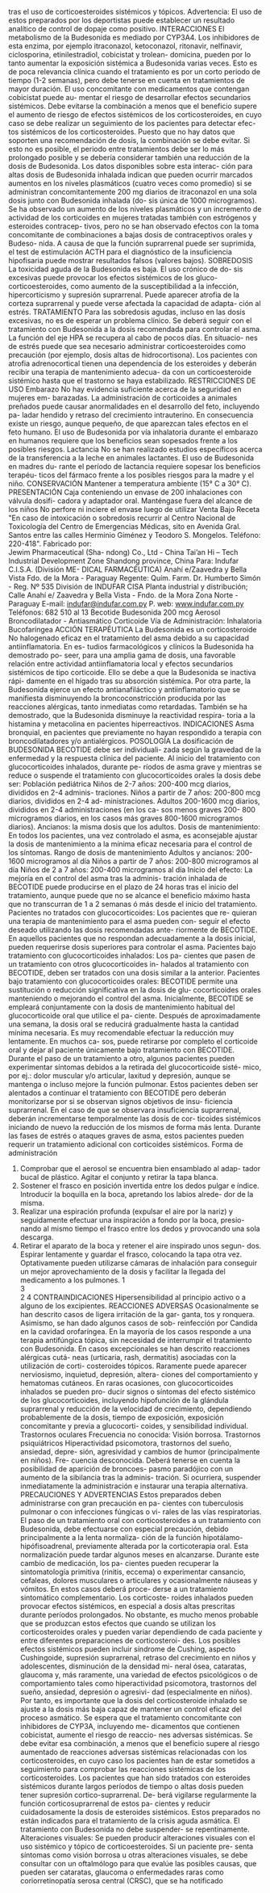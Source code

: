 tras el uso de corticoesteroides sistémicos y tópicos. 
Advertencia:  El  uso  de  estos  preparados  por  los  deportistas  puede 
establecer un resultado analítico de control de dopaje como positivo.
INTERACCIONES
El  metabolismo  de  la  Budesonida  es  mediado  por  CYP3A4.  Los 
inhibidores  de  esta  enzima,  por  ejemplo  itraconazol,  ketoconazol, 
ritonavir,  nelfinavir,  ciclosporina,  etinilestradiol,  cobicistat  y  trolean-
domicina,  pueden  por  lo  tanto  aumentar  la  exposición  sistémica  a 
Budesonida varias veces. Esto es de poca relevancia clínica cuando 
el tratamiento es por un corto periodo de tiempo (1-2 semanas), pero 
debe tenerse en cuenta en tratamientos de mayor duración. El uso 
concomitante con medicamentos que contengan cobicistat puede au-
mentar el riesgo de desarrollar efectos secundarios sistémicos. Debe 
evitarse la combinación a menos que el beneficio supere el aumento 
de riesgo de efectos sistémicos de los corticosteroides, en cuyo caso 
se debe realizar un seguimiento de los pacientes para detectar efec-
tos sistémicos de los corticosteroides. Puesto que no hay datos que 
soporten una recomendación de dosis, la combinación se debe evitar. 
Si esto no es posible, el periodo entre tratamientos debe ser lo más 
prolongado  posible  y  se  debería  considerar  también  una  reducción 
de la dosis de Budesonida. Los datos disponibles sobre esta interac-
ción  para  altas  dosis  de  Budesonida  inhalada  indican  que  pueden 
ocurrir marcados aumentos en los niveles plasmáticos (cuatro veces 
como promedio) si se administran concomitantemente 200 mg diarios 
de itraconazol en una sola dosis junto con Budesonida inhalada (do-
sis única de 1000 microgramos). Se ha observado un aumento de los 
niveles plasmáticos y un incremento de actividad de los corticoides 
en mujeres tratadas también con estrógenos y esteroides contracep-
tivos,  pero  no  se  han  observado  efectos  con  la  toma  concomitante 
de combinaciones a bajas dosis de contraceptivos orales y Budeso-
nida.  A  causa  de  que  la  función  suprarrenal  puede  ser  suprimida, 
el test de estimulación ACTH para el diagnóstico de la insuficiencia 
hipofisaria puede mostrar resultados falsos (valores bajos).
SOBREDOSIS
La toxicidad aguda de la Budesonida es baja. El uso crónico de do-
sis  excesivas  puede  provocar  los  efectos  sistémicos  de  los  gluco-
corticoesteroides, como aumento de la susceptibilidad a la infección, 
hipercorticismo y supresión suprarrenal. Puede aparecer atrofia de la 
corteza suprarrenal y puede verse afectada la capacidad de adapta-
ción al estrés.
TRATAMIENTO
Para  las  sobredosis  agudas,  incluso  en  las  dosis  excesivas,  no  es 
de esperar un problema clínico. Se deberá seguir con el tratamiento 
con Budesonida a la dosis recomendada para controlar el asma. La 
función del eje HPA se recupera al cabo de pocos días. En situacio-
nes de estrés puede que sea necesario administrar corticoesteroides 
como  precaución  (por  ejemplo,  dosis  altas  de  hidrocortisona).  Los 
pacientes  con  atrofia  adrenocortical  tienen  una  dependencia  de  los 
esteroides y deberán recibir una terapia de mantenimiento adecua-
da con un corticoesteroide sistémico hasta que el trastorno se haya 
estabilizado.
RESTRICCIONES DE USO
Embarazo 
No hay evidencia suficiente acerca de la seguridad en mujeres em-
barazadas.  La  administración  de  corticoides  a  animales  preñados 
puede causar anormalidades en el desarrollo del feto, incluyendo pa-
ladar hendido y retraso del crecimiento intrauterino. En consecuencia 
existe un riesgo, aunque pequeño, de que aparezcan tales efectos en 
el feto humano. El uso de Budesonida por vía inhalatoria durante el 
embarazo en humanos requiere que los beneficios sean sopesados 
frente a los posibles riesgos. 
Lactancia 
No se han realizado estudios específicos acerca de la transferencia a 
la leche en animales lactantes. El uso de Budesonida en madres du-
rante el período de lactancia requiere sopesar los beneficios terapéu-
ticos del fármaco frente a los posibles riesgos para la madre y el niño.
CONSERVACIÓN
Mantener a temperatura ambiente (15° C a 30° C).
PRESENTACIÓN
Caja conteniendo un envase de 200 inhalaciones con válvula dosifi-
cadora y adaptador oral.
Manténgase  fuera  del  alcance  de  los  niños
No  perfore  ni  inciere  el  envase  luego  de  utilizar
Venta  Bajo  Receta
"En  caso  de  intoxicación  o  sobredosis  recurrir  al  Centro 
Nacional  de  Toxicología  del  Centro  de  Emergencias  Médicas, 
sito en Avenida Gral. Santos entre las calles Herminio Giménez 
y  Teodoro  S.  Mongelos.
Teléfono:  220-418".
Fabricado por:                                                                    
Jewim Pharmaceutical (Sha-
ndong) Co., Ltd - China 
Tai’an Hi – Tech Industrial 
Development Zone
Shandong province, China
Para: 
Indufar C.I.S.A. (División ME-
DICAL FARMACÉUTICA) 
Anahí e/Zaavedra y Bella Vista
Fdo. de la Mora - Paraguay 
Regente: Quím. Farm.
Dr. Humberto Simón - Reg. Nº 535
División de INDUFAR CISA
Planta industrial y distribución;
Calle Anahí e/ Zaavedra y 
Bella Vista - Fndo. de la Mora
Zona Norte - Paraguay 
E-mail: indufar@indufar.com.py
P. web: www.indufar.com.py
Teléfonos: 682 510 al 13
Becotide
Budesonida  200  mcg
Aerosol
Broncodilatador  -  Antiasmático 
Corticoide
Vía  de  Administración:  Inhalatoria  Bucofaríngea
ACCIÓN TERAPÉUTICA
La  Budesonida  es  un  corticosteroide  No  halogenado  eficaz  en  el 
tratamiento del asma debido a su capacidad antiinflamatoria. En es-
tudios farmacológicos y clínicos la Budesonida ha demostrado po-
seer,  para  una  amplia  gama  de  dosis,  una  favorable  relación  entre 
actividad  antiinflamatoria  local  y  efectos  secundarios  sistémicos  de 
tipo  corticoide.  Ello  se  debe  a  que  la  Budesonida  se  inactiva  rápi-
damente en el hígado tras su absorción sistémica. Por otra parte, la 
Budesonida  ejerce  un  efecto  antianafiláctico  y  antiinflamatorio  que 
se manifiesta disminuyendo la broncoconstricción producida por las 
reacciones alérgicas, tanto inmediatas como retardadas. También se 
ha demostrado, que la Budesonida disminuye la reactividad respira-
toria a la histamina y metacolina en pacientes hiperreactivos.
INDICACIONES 
Asma bronquial, en pacientes que previamente no hayan respondido 
a terapia con broncodilatadores y/o antialérgicos.
POSOLOGÍA
La  dosificación  de  BUDESONIDA  BECOTIDE  debe  ser  individuali-
zada según la gravedad de la enfermedad y la respuesta clínica del 
paciente. 
Al inicio del tratamiento con glucocorticoides inhalados, durante pe-
ríodos de asma grave y mientras se reduce o suspende el tratamiento 
con glucocorticoides orales la dosis debe ser: 
Población pediátrica 
Niños  de  2-7  años:  200-400  mcg  diarios,  divididos  en  2-4  adminis-
traciones. 
Niños a partir de 7 años: 200-800 mcg diarios, divididos en 2-4 ad-
ministraciones. 
Adultos
200-1600 mcg diarios, divididos en 2-4 administraciones (en los ca-
sos menos graves 200- 800 microgramos diarios, en los casos más 
graves 800-1600 microgramos diarios). 
Ancianos: la misma dosis que los adultos.
Dosis de mantenimiento:
En todos los pacientes, una vez controlado el asma, es aconsejable 
ajustar la dosis de mantenimiento a la mínima eficaz necesaria para 
el control de los síntomas. 
Rango de dosis de mantenimiento 
Adultos y ancianos: 200-1600 microgramos al día 
Niños a partir de 7 años: 200-800 microgramos al día 
Niños de 2 a 7 años: 200-400 microgramos al día 
Inicio del efecto: La mejoría en el control del asma tras la adminis-
tración inhalada de BECOTIDE puede producirse en el plazo de 24 
horas tras el inicio del tratamiento, aunque puede que no se alcance 
el  beneficio  máximo  hasta  que  no  transcurran  de  1  a  2  semanas  ó 
más desde el inicio del tratamiento. 
Pacientes  no  tratados  con  glucocorticoides:  Los  pacientes  que  re-
quieran  una  terapia  de  mantenimiento  para  el  asma  pueden  con-
seguir  el  efecto  deseado  utilizando  las  dosis  recomendadas  ante-
riormente  de  BECOTIDE.  En  aquellos  pacientes  que  no  respondan 
adecuadamente a la dosis inicial, pueden requerirse dosis superiores 
para controlar el asma. 
Pacientes  bajo  tratamiento  con  glucocorticoides  inhalados:  Los  pa-
cientes  que  pasen  de  un  tratamiento  con  otros  glucocorticoides  in-
halados al tratamiento con BECOTIDE, deben ser tratados con una 
dosis similar a la anterior. 
Pacientes  bajo  tratamiento  con  glucocorticoides  orales:  BECOTIDE 
permite una sustitución o reducción significativa en la dosis de glu-
cocorticoides orales manteniendo o mejorando el control del asma. 
Inicialmente,  BECOTIDE  se  empleará  conjuntamente  con  la  dosis 
de mantenimiento habitual del glucocorticoide oral que utilice el pa-
ciente. Después de aproximadamente una semana, la dosis oral se 
reducirá gradualmente hasta la cantidad mínima necesaria. Es muy 
recomendable efectuar la reducción muy lentamente. En muchos ca-
sos, puede retirarse por completo el corticoide oral y dejar al paciente 
únicamente bajo tratamiento con BECOTIDE. 
Durante el paso de un tratamiento a otro, algunos pacientes pueden 
experimentar síntomas debidos a la retirada del glucocorticoide sisté-
mico, por ej.: dolor muscular y/o articular, laxitud y depresión, aunque 
se mantenga o incluso mejore la función pulmonar. Estos pacientes 
deben ser alentados a continuar el tratamiento con BECOTIDE pero 
deberán monitorizarse por si se observan signos objetivos de insu-
ficiencia  suprarrenal.  En  el  caso  de  que  se  observara  insuficiencia 
suprarrenal, deberán incrementarse temporalmente las dosis de cor-
ticoides sistémicos iniciando de nuevo la reducción de los mismos de 
forma  más  lenta.  Durante  las  fases  de  estrés  o  ataques  graves  de 
asma, estos pacientes pueden requerir un tratamiento adicional con 
corticoides sistémicos. 
Forma de administración 
1. Comprobar que el aerosol se encuentra bien ensamblado al adap-
tador bucal de plástico. Agitar el conjunto y retirar la tapa blanca. 
2. Sostener el frasco en posición invertida entre los dedos pulgar e 
índice. Introducir la boquilla en la boca, apretando los labios alrede-
dor de la misma. 
3. Realizar una espiración profunda (expulsar el aire por la nariz) y 
seguidamente efectuar una inspiración a fondo por la boca, presio-
nando al mismo tiempo el frasco entre los dedos y provocando una 
sola descarga. 
4. Retirar el aparato de la boca y retener el aire inspirado unos segun-
dos. Espirar  lentamente y guardar el frasco,  colocando la  tapa  otra 
vez.  Optativamente  pueden  utilizarse  cámaras  de  inhalación  para 
conseguir un mejor aprovechamiento de la dosis y facilitar la llegada 
del medicamento a los pulmones. 
1                    
3               
2 
4
CONTRAINDICACIONES 
Hipersensibilidad al principio activo o a alguno de los excipientes.
REACCIONES ADVERSAS
Ocasionalmente se han descrito casos de ligera irritación de la gar-
ganta, tos y ronquera. Asimismo, se han dado algunos casos de sob-
reinfección por Candida en la cavidad orofaríngea. En la mayoría de 
los casos responde a una terapia antifúngica tópica, sin necesidad de 
interrumpir el tratamiento con Budesonida. 
En  casos  excepcionales  se  han  descrito  reacciones  alérgicas  cutá-
neas (urticaria, rash, dermatitis) asociadas con la utilización de corti-
costeroides tópicos. 
Raramente puede aparecer nerviosismo, inquietud, depresión, altera-
ciones del comportamiento y hematomas cutáneos. 
En raras ocasiones, con glucocorticoides inhalados se pueden pro-
ducir signos o síntomas del efecto sistémico de los glucocorticoides, 
incluyendo hipofunción de la glándula suprarrenal y reducción de la 
velocidad  de  crecimiento,  dependiendo  probablemente  de  la  dosis, 
tiempo de exposición, exposición concomitante y previa a glucocorti-
coides, y sensibilidad individual. 
Trastornos oculares 
Frecuencia no conocida: Visión borrosa. 
Trastornos psiquiátricos 
Hiperactividad  psicomotora,  trastornos  del  sueño,  ansiedad,  depre-
sión, agresividad y cambios de humor (principalmente en niños). Fre-
cuencia desconocida.
Deberá  tenerse  en  cuenta  la  posibilidad  de  aparición  de  broncoes-
pasmo  paradójico  con  un  aumento  de  la  sibilancia  tras  la  adminis-
tración. Si ocurriera, suspender inmediatamente la administración e 
instaurar una terapia alternativa.
PRECAUCIONES Y  ADVERTENCIAS 
Estos  preparados  deben  administrarse  con  gran  precaución  en  pa-
cientes  con  tuberculosis  pulmonar  o  con  infecciones  fúngicas  o  vi-
rales  de  las  vías  respiratorias.  El  paso  de  un  tratamiento  oral  con 
corticosteroides a un tratamiento con Budesonida, debe efectuarse 
con especial precaución, debido principalmente a la lenta normaliza-
ción de la función hipotálamo-hipófisoadrenal, previamente alterada 
por  la  corticoterapia  oral.  Esta  normalización  puede  tardar  algunos 
meses  en  alcanzarse.  Durante  este  cambio  de  medicación,  los  pa-
cientes pueden recuperar la sintomatología primitiva (rinitis, eccema) 
o experimentar cansancio, cefaleas, dolores musculares o articulares 
y ocasionalmente náuseas y vómitos. En estos casos deberá proce-
derse  a  un  tratamiento  sintomático  complementario.  Los  corticoste-
roides inhalados pueden provocar efectos sistémicos, en especial a 
dosis altas prescritas durante períodos prolongados. No obstante, es 
mucho menos probable que se produzcan estos efectos que cuando 
se  utilizan  los  corticosteroides  orales  y  pueden  variar  dependiendo 
de  cada  paciente  y  entre  diferentes  preparaciones  de  corticosteroi-
des.  Los  posibles  efectos  sistémicos  pueden  incluir  síndrome  de 
Cushing,  aspecto  Cushingoide,  supresión  suprarrenal,  retraso  del 
crecimiento en niños y adolescentes, disminución de la densidad mi-
neral ósea, cataratas, glaucoma y, más raramente, una variedad de 
efectos psicológicos o de comportamiento tales como hiperactividad 
psicomotora,  trastornos  del  sueño,  ansiedad,  depresión  o  agresivi-
dad (especialmente en niños). Por tanto, es importante que la dosis 
del corticosteroide inhalado se ajuste a la dosis más baja capaz de 
mantener un control eficaz del proceso asmático. Se espera que el 
tratamiento concomitante con inhibidores de CYP3A, incluyendo me-
dicamentos que contienen cobicistat, aumente el riesgo de reaccio-
nes adversas sistémicas. Se debe evitar esa combinación, a menos 
que el beneficio supere al riesgo aumentado de reacciones adversas 
sistémicas  relacionadas  con  los  corticosteroides,  en  cuyo  caso  los 
pacientes han de estar sometidos a seguimiento para comprobar las 
reacciones sistémicas de los corticosteroides. Los pacientes que han 
sido  tratados  con  esteroides  sistémicos  durante  largos  períodos  de 
tiempo o altas dosis pueden tener supresión cortico-suprarrenal. De-
berá vigilarse regularmente la función corticosuprarrenal de estos pa-
cientes y reducir cuidadosamente la dosis de esteroides sistémicos. 
Estos preparados no están indicados para el tratamiento de la crisis 
aguda asmática. El tratamiento con Budesonida no debe suspender-
se repentinamente.
Alteraciones visuales: Se pueden producir alteraciones visuales con 
el  uso  sistémico  y  tópico  de  corticoesteroides.  Si  un  paciente  pre-
senta  síntomas  como  visión  borrosa  u  otras  alteraciones  visuales, 
se debe consultar con un oftalmólogo para que evalúe las posibles 
causas, que pueden ser cataratas, glaucoma o enfermedades raras 
como coriorretinopatía serosa central (CRSC), que se ha notificado 